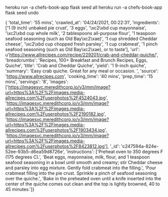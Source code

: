 heroku run -a chefs-book-app flask seed all
heroku run -a chefs-book-app flask seed undo





{
      'total_time': '55 mins',
      'crawled_at': '04/24/2021, 00:22:31',
      'ingredients': ['1 (9 inch) unbaked pie crust', '3  eggs', '\xc2\xbd cup mayonnaise', '\xc2\xbd cup whole milk', '2 tablespoons all-purpose flour', '1 teaspoon seafood seasoning (such as Old Bay\xc2\xae)', '1 cup shredded Cheddar cheese', '\xc2\xbd cup chopped fresh parsley', '1 cup crabmeat', '1 pinch seafood seasoning (such as Old Bay\xc2\xae), or to taste'],
       'url': u'https://www.allrecipes.com/recipe/229201/crab-and-cheddar-quiche/',
       'breadcrumbs': 'Recipes, 100+ Breakfast and Brunch Recipes, Eggs, Quiche',
       'title': 'Crab and Cheddar Quiche',
       'yield': '1 9-inch quiche',
       'summary': 'Easy crab quiche. Great for any meal or occasion. ',
       'source': 'https://www.allrecipes.com',
       'cooking_time': '40 mins',
       'prep_time': '15 mins',
       'servings': '8',
       'images': ['https://imagesvc.meredithcorp.io/v3/mm/image?url=https%3A%2F%2Fimages.media-allrecipes.com%2Fuserphotos%2F4524043.jpg', 'https://imagesvc.meredithcorp.io/v3/mm/image?url=https%3A%2F%2Fimages.media-allrecipes.com%2Fuserphotos%2F2190182.jpg', 'https://imagesvc.meredithcorp.io/v3/mm/image?url=https%3A%2F%2Fimages.media-allrecipes.com%2Fuserphotos%2F1903434.jpg', 'https://imagesvc.meredithcorp.io/v3/mm/image?url=https%3A%2F%2Fimages.media-allrecipes.com%2Fuserphotos%2F8423812.jpg'],
       '_id': 'c247594a-824e-52ee-93b5-d6ea59d8726e',
       'instructions': ['Preheat oven to 350 degrees F (175 degrees C).', 'Beat eggs, mayonnaise, milk, flour, and 1 teaspoon seafood seasoning in a bowl until smooth and creamy; stir Cheddar cheese and parsley into egg mixture. Gently fold crabmeat into the filling.', 'Pour crabmeat filling into the pie crust. Sprinkle a pinch of seafood seasoning over the quiche.', 'Bake in the preheated oven until a knife inserted into the center of the quiche comes out clean and the top is lightly browned, 40 to 45 minutes.']}
